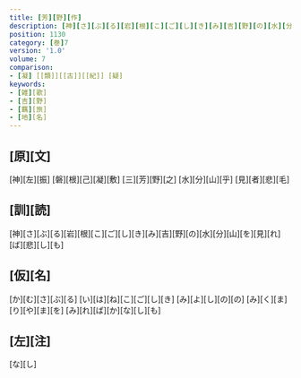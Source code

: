 ```yaml
---
title: [芳][野][作]
description: [神][さ][ぶ][る][岩][根][こ][ご][し][き][み][吉][野][の][水][分][山][を][見][れ][ば][悲][し][も]
position: 1130
category: [巻]7
version: '1.0'
volume: 7
comparison:
- [凝] [[類]][[古]][[紀]] [疑]
keywords:
- [雑][歌]
- [吉][野]
- [羈][旅]
- [地][名]
---
```


## [原][文]

[神][左][振] [磐][根][己][凝][敷] [三][芳][野][之] [水][分][山][乎] [見][者][悲][毛]

## [訓][読]

[神][さ][ぶ][る][岩][根][こ][ご][し][き][み][吉][野][の][水][分][山][を][見][れ][ば][悲][し][も]

## [仮][名]

[か][む][さ][ぶ][る] [い][は][ね][こ][ご][し][き] [み][よ][し][の][の] [み][く][ま][り][や][ま][を] [み][れ][ば][か][な][し][も]

## [左][注]

[な][し]
